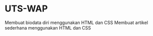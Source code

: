 # UTS-WAP
Membuat biodata diri menggunakan HTML dan CSS
Membuat artikel sederhana menggunakan HTML dan CSS

